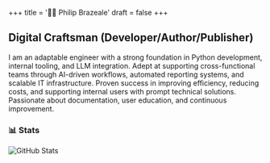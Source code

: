 +++
title = '🧙‍♂️ Philip Brazeale'
draft = false
+++

## Digital Craftsman (Developer/Author/Publisher)

I am an adaptable engineer with a strong foundation in Python development, internal tooling, and LLM integration. Adept at supporting cross-functional teams through AI-driven workflows, automated reporting systems, and scalable IT infrastructure. Proven success in improving efficiency, reducing costs, and supporting internal users with prompt technical solutions. Passionate about documentation, user education, and continuous improvement.

### 📊 Stats

![GitHub Stats](https://github-readme-stats.vercel.app/api?username=pbrazeale&show_icons=true&theme=tokyonight)
